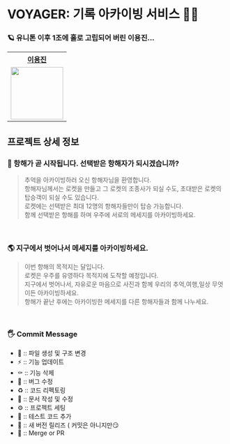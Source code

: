 # VOYAGER: 기록 아카이빙 서비스 🚀🌙

### 🪐 유니톤 이후 1조에 홀로 고립되어 버린 이용진...
<div align="center">
    <table>
        <th><a href="https://github.com/leesin0222">이용진</a></th>
        <tr>
            <td>
                <img src="https://user-images.githubusercontent.com/90879448/188762378-6fc7afce-8e99-4905-a8c0-5feb86aecc4f.jpg" width='120' />
            </td>
        </tr>
    </table>
</div>

## 프로젝트 상세 정보

### 📡 항해가 곧 시작됩니다. 선택받은 항해자가 되시겠습니까?

> 추억을 아카이빙하러 오신 항해자님을 환영합니다. <br>
항해자님께서는 로켓을 만들고 그 로켓의 조종사가 되실 수도, 초대받은 로켓의 탑승객이 되실 수도 있습니다. <br>
로켓에는 선택받은 최대 12명의 항해자들만이 탑승 가능합니다. <br>
함께 선택받은 항해를 하며 우주에 서로의 메세지를 아카이빙하세요.

<br>

### 🌎 지구에서 벗어나서 메세지를 아카이빙하세요.

> 이번 항해의 목적지는 달입니다. <br>
로켓은 우주를 유영하다 목적지에 도착할 예정입니다. <br>
지구에서 벗어나서, 자유로운 마음으로 사진과 함께 우리의 추억,여행,일상 무엇이든 아카이빙하세요. <br>
항해가 끝난 후에는 아카이빙한 메세지를 다른 항해자들과 함께 나누세요.

<br>

### 🖐️ Commit Message
- 📑 ::    파일 생성 및 구조 변경
- ⚡️ ::    기능 업데이트
- ⚰️ ::    기능 삭제
- 🐛 ::    버그 수정
- ♻️ ::    코드 리펙토링
- 📝 ::    문서 작성 및 수정
- ⚙️ ::    프로젝트 세팅
- 🧪 ::    테스트 코드 추가
- 🚀 ::    새 버전 릴리즈 ( 커밋은 아니지만😏
- 🔀 ::    Merge or PR


